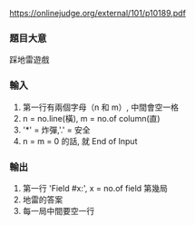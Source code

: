 https://onlinejudge.org/external/101/p10189.pdf

### 題目大意
踩地雷遊戲

### 輸入
1. 第一行有兩個字母（n 和 m）, 中間會空一格
2. n = no.line(橫), m = no.of column(直)
3. '*' = 炸彈,'.' = 安全
4. n = m = 0 的話, 就 End of Input

### 輸出
1. 第一行 'Field #x:', x = no.of field 第幾局
2. 地雷的答案
3. 每一局中間要空一行